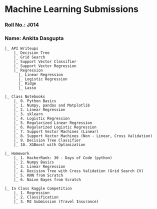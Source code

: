 # Machine Learning Submissions

### Roll No.: J014
### Name: Ankita Dasgupta


    |_ API Writeups
        |_ Decision Tree 
        |_ Grid Search
        |_ Support Vector Classifier 
        |_ Support Vector Regression 
        |_ Regression 
          |_ Linear Regression
          |_ Logistic Regression
          |_ Ridge
          |_ Lasso
      
    |_ Class Notebooks
        |_ 0. Python Basics
        |_ 1. Numpy, pandas and Matplotlib
        |_ 2. Linear Regression
        |_ 3. sklearn
        |_ 4. Logistic Regression
        |_ 5. Regularized Linear Regression
        |_ 6. Regularized Logistic Regression
        |_ 7. Support Vector Machines (Linear)
        |_ 8. Support Vector Machines (Non - Linear, Cross Validation)
        |_ 9. Decision Tree Classifier
        |_ 10. XGBoost with Optimization 
    
    |_ Homework
        |_ 1. HackerRank: 30 - Days of Code (python)
        |_ 2. Numpy Basics
        |_ 3. Linear Regression
        |_ 4. Decision Tree with Cross Validation (Grid Search CV) 
        |_ 5. KNN from Scratch
        |_ 6. Naive Bayes from Scratch

    |_ In Class Kaggle Competition
        |_ 1. Regression
        |_ 2. Classification
        |_ 3. M2 Submission (Travel Insurance)


